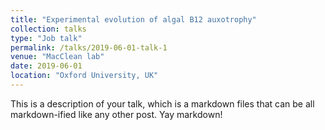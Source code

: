 ```yaml
---
title: "Experimental evolution of algal B12 auxotrophy"
collection: talks
type: "Job talk"
permalink: /talks/2019-06-01-talk-1
venue: "MacClean lab"
date: 2019-06-01
location: "Oxford University, UK"
---
```


This is a description of your talk, which is a markdown files that can be all markdown-ified like any other post. Yay markdown!

